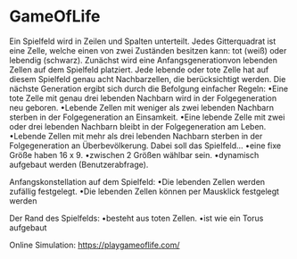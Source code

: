 # GameOfLife

Ein Spielfeld wird in Zeilen und Spalten unterteilt.
Jedes Gitterquadrat ist eine Zelle, welche einen von zwei Zuständen besitzen kann: tot (weiß) oder lebendig (schwarz). 
Zunächst wird eine Anfangsgenerationvon lebenden Zellen auf dem Spielfeld platziert. 
Jede lebende oder tote Zelle hat auf diesem Spielfeld genau acht Nachbarzellen, die berücksichtigt werden. 
Die nächste Generation ergibt sich durch die Befolgung einfacher Regeln:
•Eine tote Zelle mit genau drei lebenden Nachbarn wird in der Folgegeneration neu geboren.
•Lebende Zellen mit weniger als zwei lebenden Nachbarn sterben in der Folgegeneration an Einsamkeit.
•Eine lebende Zelle mit zwei oder drei lebenden Nachbarn bleibt in der Folgegeneration am Leben.
•Lebende Zellen mit mehr als drei lebenden Nachbarn sterben in der Folgegeneration an Überbevölkerung.
Dabei soll das Spielfeld...
•eine fixe Größe haben 16 x 9.
•zwischen 2 Größen wählbar sein.
•dynamisch aufgebaut werden (Benutzerabfrage). 

Anfangskonstellation auf dem Spielfeld:
•Die lebenden Zellen werden zufällig festgelegt. 
•Die lebenden Zellen können per Mausklick festgelegt werden 

Der Rand des Spielfelds:
•besteht aus toten Zellen.
•ist wie ein Torus aufgebaut

Online Simulation: https://playgameoflife.com/